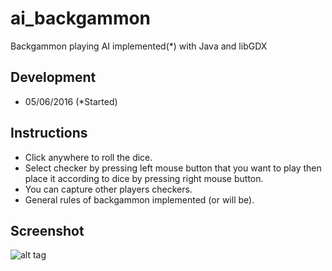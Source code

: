 # ai_backgammon
Backgammon playing AI implemented(*) with Java and libGDX

## Development
- 05/06/2016 (*Started)

## Instructions
- Click anywhere to roll the dice.
- Select checker by pressing left mouse button that you want to play then place it according to dice by pressing right mouse button.
- You can capture other players checkers.
- General rules of backgammon implemented (or will be).

## Screenshot
![alt tag](http://s33.postimg.org/x9xi83owf/bgai.png)
